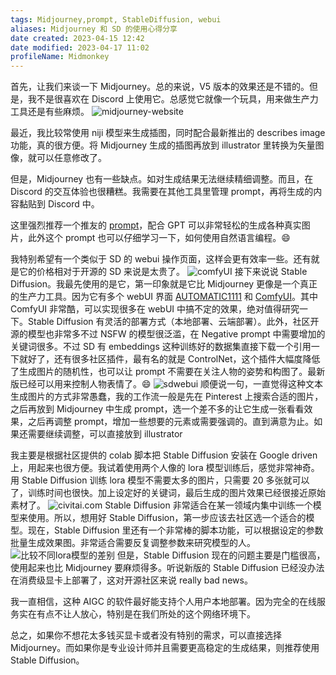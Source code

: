 ```yaml
---
tags: Midjourney,prompt, StableDiffusion, webui
aliases: Midjourney 和 SD 的使用心得分享
date created: 2023-04-15 12:42
date modified: 2023-04-17 11:02
profileName: Midmonkey
---
```

首先，让我们来谈一下 Midjourney。总的来说，V5 版本的效果还是不错的。但是，我不是很喜欢在 Discord 上使用它。总感觉它就像一个玩具，用来做生产力工具还是有些麻烦。
![midjourney-website](https://txx-1257178398.cos.ap-shanghai.myqcloud.com/uPic/W8VOcb.jpg)

最近，我比较常使用 niji 模型来生成插图，同时配合最新推出的 describes image 功能，真的很方便。将 Midjourney 生成的插图再放到 illustrator 里转换为矢量图像，就可以任意修改了。

但是，Midjourney 也有一些缺点。如对生成结果无法继续精细调整。而且，在 Discord 的交互体验也很糟糕。我需要在其他工具里管理 prompt，再将生成的内容黏贴到 Discord 中。

这里强烈推荐一个推友的 [prompt](https://github.com/jesselau76/GPT-Prompts/tree/main/midjourney-prompt-generator)，配合 GPT 可以非常轻松的生成各种真实图片，此外这个 prompt 也可以仔细学习一下，如何使用自然语言编程。😄

我特别希望有一个类似于 SD 的 webui 操作页面，这样会更有效率一些。还有就是它的价格相对于开源的 SD 来说是太贵了。
![comfyUI](https://txx-1257178398.cos.ap-shanghai.myqcloud.com/uPic/cgjhtN.jpg)
接下来说说 Stable Diffusion。我最先使用的是它，第一印象就是它比 Midjourney 更像是一个真正的生产力工具。因为它有多个 webUI 界面 [AUTOMATIC1111](https://github.com/AUTOMATIC1111/stable-diffusion-webui) 和 [ComfyUI](https://github.com/comfyanonymous/ComfyUI)。其中 ComfyUI 非常酷，可以实现很多在 webUI 中搞不定的效果，绝对值得研究一下。Stable Diffusion 有灵活的部署方式（本地部署、云端部署）。此外，社区开源的模型也非常多不过 NSFW 的模型很泛滥，在 Negative prompt 中需要增加的关键词很多。不过 SD 有 embeddings 这种训练好的数据集直接下载一个引用一下就好了，还有很多社区插件，最有名的就是 ControlNet，这个插件大幅度降低了生成图片的随机性，也可以让 prompt 不需要在关注人物的姿势和构图了。最新版已经可以用来控制人物表情了。😄 
![sdwebui](https://txx-1257178398.cos.ap-shanghai.myqcloud.com/uPic/i9OnHY.jpg)
顺便说一句，一直觉得这种文本生成图片的方式非常愚蠢，我的工作流一般是先在 Pinterest 上搜索合适的图片，之后再放到 Midjourney 中生成 prompt，选一个差不多的让它生成一张看看效果，之后再调整 prompt，增加一些想要的元素或需要强调的。直到满意为止。如果还需要继续调整，可以直接放到 illustrator

我主要是根据社区提供的 colab 脚本把 Stable Diffusion 安装在 Google driven 上，用起来也很方便。我试着使用两个人像的 lora 模型训练后，感觉非常神奇。用 Stable Diffusion 训练 lora 模型不需要太多的图片，只需要 20 多张就可以了，训练时间也很快。加上设定好的关键词，最后生成的图片效果已经很接近原始素材了。
![civitai.com](https://txx-1257178398.cos.ap-shanghai.myqcloud.com/uPic/e4uGtZ.jpg)
Stable Diffusion 非常适合在某一领域内集中训练一个模型来使用。所以，想用好 Stable Diffusion，第一步应该去社区选一个适合的模型。现在，Stable Diffusion 里还有一个非常棒的脚本功能，可以根据设定的参数批量生成效果图。非常适合需要反复调整参数来研究模型的人。
![比较不同lora模型的差别](https://txx-1257178398.cos.ap-shanghai.myqcloud.com/uPic/jxLkP8.jpg)
但是，Stable Diffusion 现在的问题主要是门槛很高，使用起来也比 Midjourney 要麻烦得多。听说新版的 Stable Diffusion 已经没办法在消费级显卡上部署了，这对开源社区来说 really bad news。

我一直相信，这种 AIGC 的软件最好能支持个人用户本地部署。因为完全的在线服务实在有点不让人放心，特别是在我们所处的这个网络环境下。

总之，如果你不想花太多钱买显卡或者没有特别的需求，可以直接选择 Midjourney。而如果你是专业设计师并且需要更高稳定的生成结果，则推荐使用 Stable Diffusion。

